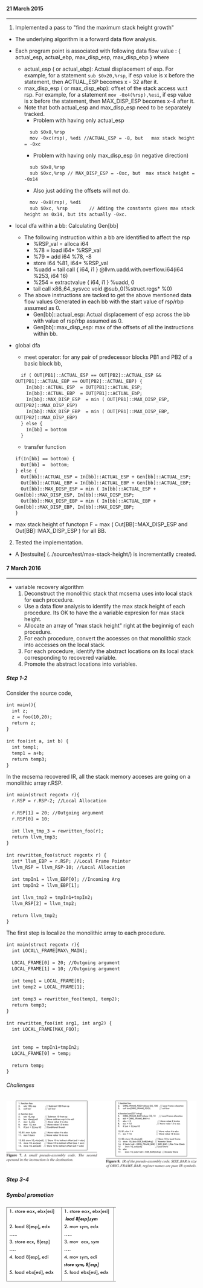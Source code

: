 #### 21 March 2015
---------------------
1. Implemented a pass to "find the maximum stack height  growth"
  - The underlying algorithm is a forward data flow analysis.
  - Each program point is associated with following data flow value : { actual_esp, actual_ebp, max_disp_esp, max_disp_ebp } where
    - actual_esp ( or actual_ebp): Actual displacement of esp. For example, for a statement ```sub $0x20,%rsp```, if esp value is x before the statement, then  ACTUAL_ESP becomes x - 32 after it.
    - max_disp_esp ( or max_disp_ebp): offset of the stack access w.r.t rsp. For example, for a statement ```mov -0x4(%rsp),%esi```, if esp value is x before the statement, then MAX_DISP_ESP becomes x-4 after it.
    - Note that both actual_esp and max_disp_esp need to be separately tracked. 
      - Problem with having only actual_esp
      ```
        sub $0x8,%rsp
        mov -0xc(rsp), %edi //ACTUAL_ESP = -8, but   max stack height = -0xc
      ```
      - Problem with having only max_disp_esp (in negative direction)
      ```
        sub $0x8,%rsp
        sub $0xc,%rsp // MAX_DISP_ESP = -0xc, but  max stack height = -0x14
      ```
      - Also just adding the offsets will not do.
      ```
        mov -0x8(rsp), %edi
        sub $0xc, %rsp        // Adding the constants gives max stack height as 0x14, but its actually -0xc. 
      ```
  - local dfa within a bb: Calculating Gen[bb]
    - The following instruction within a bb are identified to affect the rsp
      - %RSP_val = alloca i64
      - %78 = load i64* %RSP_val
      - %79 = add i64 %78, -8
      - store i64 %81, i64* %RSP_val
      - %uadd = tail call { i64, i1 } @llvm.uadd.with.overflow.i64(i64 %253, i64 16)
      - %254 = extractvalue { i64, i1 } %uadd, 0
      - tail call x86_64_sysvcc void @sub_0(%struct.regs* %0)
    - The above instructions are tacked to get the above mentioned data flow values Generated in each bb with the start value of rsp/rbp assumed as 0. 
      - Gen[bb]::actual_esp: Actual displacement of esp across the bb with value of rsp/rbp assumed as 0.
      - Gen[bb]::max_disp_esp: max of the offsets of all the instructions within bb.

  - global dfa
    - meet operator: for any pair of predecessor blocks PB1 and PB2 of a basic block bb,
    ```
      if ( OUT[PB1]::ACTUAL_ESP == OUT[PB2]::ACTUAL_ESP &&  OUT[PB1]::ACTUAL_EBP == OUT[PB2]::ACTUAL_EBP) {
        In[bb]::ACTUAL_ESP  = OUT[PB1]::ACTUAL_ESP;
        In[bb]::ACTUAL_EBP  = OUT[PB1]::ACTUAL_EbP;
        In[bb]::MAX_DISP_ESP  = min ( OUT[PB1]::MAX_DISP_ESP, OUT[PB2]::MAX_DISP_ESP)
        In[bb]::MAX_DISP_EBP  = min ( OUT[PB1]::MAX_DISP_EBP, OUT[PB2]::MAX_DISP_EBP)
      } else {
        In[bb] = bottom
      }
    ```
    
    - transfer function
    ```
    if(In[bb] == bottom) {
      Out[bb] =  bottom;
    } else {
      Out[bb]::ACTUAL_ESP = In[bb]::ACTUAL_ESP + Gen[bb]::ACTUAL_ESP;
      Out[bb]::ACTUAL_EBP = In[bb]::ACTUAL_EBP + Gen[bb]::ACTUAL_EBP;
      Out[bb]::MAX_DISP_ESP = min ( In[bb]::ACTUAL_ESP + Gen[bb]::MAX_DISP_ESP, In[bb]::MAX_DISP_ESP;
      Out[bb]::MAX_DISP_EBP = min ( In[bb]::ACTUAL_EBP + Gen[bb]::MAX_DISP_EBP, In[bb]::MAX_DISP_EBP;
    }
    ```
  - max stack height of functopn F = max ( Out[BB]::MAX_DISP_ESP and  Out[BB]::MAX_DISP_ESP ) for  all BB.  

2. Tested the implementation.
  - A [testsuite] (../source/test/max-stack-height/) is incrementatlly created. 


#### 7 March 2016 
-------------
* variable recovery algorithm 
  1. Deconstruct the monolithic stack that mcsema uses into local stack for each procedure.
    - Use a data flow analysis to identify the max stack height of each procedure. Its OK to have the 
 a variable expresion for max stack height. 
    - Allocate an array of "max stack height" right at the beginnig of each procedure.
  2. For each procedure, convert the accesses on that monolithic stack into accesses on the local stack.
  3. For each procedure, identify the abstract locations on its local stack corresponding to recovered variable.
  4. Promote the abstract locations into variables. 


##### Step 1-2
Consider the source code,
```
int main(){ 
  int z; 
  z = foo(10,20); 
  return z;
} 

int foo(int a, int b) { 
  int temp1; 
  temp1 = a+b; 
  return temp3;
}
```

In the mcsema recovered IR, all the 
stack memory acceses are going on a monolithic array r.RSP. 

```
int main(struct regcntx r){ 
  r.RSP = r.RSP-2; //Local Allocation
  
  r.RSP[1] = 20; //Outgoing argument 
  r.RSP[0] = 10; 
  
  int llvm_tmp_3 = rewritten_foo(r); 
  return llvm_tmp3;
}

int rewritten_foo(struct regcntx r) {
  int* llvm_EBP = r.RSP; //Local Frame Pointer
  llvm_RSP = llvm_RSP-10; //Local Allocation

  int tmpIn1 = llvm_EBP[0]; //Incoming Arg 
  int tmpIn2 = llvm_EBP[1];

  int llvm_tmp2 = tmpIn1+tmpIn2; 
  llvm_RSP[2] = llvm_tmp2;

  return llvm_tmp2;
}

```

The first step is localize the monolithic array
to each procedure.

```
int main(struct regcntx r){ 
  int LOCAL\_FRAME[MAX\_MAIN];
  
  LOCAL_FRAME[0] = 20; //Outgoing argument 
  LOCAL_FRAME[1] = 10; //Outgoing argument 

  int temp1 = LOCAL_FRAME[0];
  int temp2 = LOCAL_FRAME[1];
  
  int temp3 = rewritten_foo(temp1, temp2); 
  return temp3;
}

int rewritten_foo(int arg1, int arg2) {
  int LOCAL_FRAME[MAX_FOO];


  int temp = tmpIn1+tmpIn2; 
  LOCAL_FRAME[0] = temp;

  return temp;
}

```

###### Challenges
![image](Figs/2.png)

##### Step 3-4
##### Symbol promotion

![image](Figs/3.png)
